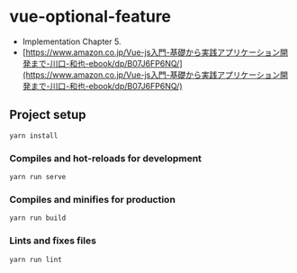 # vue-optional-feature
 - Implementation Chapter 5.
 - [https://www.amazon.co.jp/Vue-js入門-基礎から実践アプリケーション開発まで-川口-和也-ebook/dp/B07J6FP6NQ/](https://www.amazon.co.jp/Vue-js入門-基礎から実践アプリケーション開発まで-川口-和也-ebook/dp/B07J6FP6NQ/)

## Project setup
```
yarn install
```

### Compiles and hot-reloads for development
```
yarn run serve
```

### Compiles and minifies for production
```
yarn run build
```

### Lints and fixes files
```
yarn run lint
```
